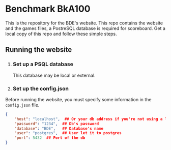 # Benchmark BkA100

This is the repository for the BDE's website.
This repo contains the website and the games files, a PostreSQL database is required for scoreboard.
Get a local copy of this repo and follow these simple steps.

## Running the website

1. ### Set up a PSQL database
   
   This database may be local or external.

1. ### Set up the config.json

Before running the website, you must specify some information in the `config.json` file.

```json 
{  
    "host": "localhost",  ## Or your db address if you're not using a local db
    "password": "1234",  ## Db's password 
    "database": "BDE",   ## Database's name
    "user": "postgres",  ## User let it to postgres
    "port": 5432  ## Port of the db 
}
```
